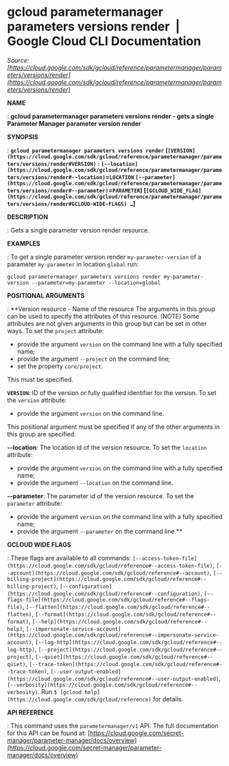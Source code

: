 # gcloud parametermanager parameters versions render  |  Google Cloud CLI Documentation

*Source: [https://cloud.google.com/sdk/gcloud/reference/parametermanager/parameters/versions/render](https://cloud.google.com/sdk/gcloud/reference/parametermanager/parameters/versions/render)*

**NAME**

: **gcloud parametermanager parameters versions render - gets a single Parameter Manager parameter version render**

**SYNOPSIS**

: **`gcloud parametermanager parameters versions render` (`[VERSION](https://cloud.google.com/sdk/gcloud/reference/parametermanager/parameters/versions/render#VERSION)` : `[--location](https://cloud.google.com/sdk/gcloud/reference/parametermanager/parameters/versions/render#--location)`=`LOCATION` `[--parameter](https://cloud.google.com/sdk/gcloud/reference/parametermanager/parameters/versions/render#--parameter)`=`PARAMETER`) [`[GCLOUD_WIDE_FLAG](https://cloud.google.com/sdk/gcloud/reference/parametermanager/parameters/versions/render#GCLOUD-WIDE-FLAGS) …`]**

**DESCRIPTION**

: Gets a single parameter version render resource.

**EXAMPLES**

: To get a single parameter version render `my-parameter-version` of a
parameter `my-parameter` in location `global` run:

```
gcloud parametermanager parameters versions render my-parameter-version --parameter=my-parameter --location=global
```

**POSITIONAL ARGUMENTS**

: **Version resource - Name of the resource The arguments in this group can be used
to specify the attributes of this resource. (NOTE) Some attributes are not given
arguments in this group but can be set in other ways.
To set the `project` attribute:

- provide the argument `version` on the command line with a fully
specified name;
- provide the argument `--project` on the command line;
- set the property `core/project`.

This must be specified.

**`VERSION`**:
ID of the version or fully qualified identifier for the version.
To set the `version` attribute:

- provide the argument `version` on the command line.

This positional argument must be specified if any of the other arguments in this
group are specified.

**--location**:
The location id of the version resource.
To set the `location` attribute:

- provide the argument `version` on the command line with a fully
specified name;
- provide the argument `--location` on the command line.

**--parameter**:
The parameter id of the version resource.
To set the `parameter` attribute:

- provide the argument `version` on the command line with a fully
specified name;
- provide the argument `--parameter` on the command line.**

**GCLOUD WIDE FLAGS**

: These flags are available to all commands: `[--access-token-file](https://cloud.google.com/sdk/gcloud/reference#--access-token-file)`,
`[--account](https://cloud.google.com/sdk/gcloud/reference#--account)`, `[--billing-project](https://cloud.google.com/sdk/gcloud/reference#--billing-project)`,
`[--configuration](https://cloud.google.com/sdk/gcloud/reference#--configuration)`,
`[--flags-file](https://cloud.google.com/sdk/gcloud/reference#--flags-file)`,
`[--flatten](https://cloud.google.com/sdk/gcloud/reference#--flatten)`, `[--format](https://cloud.google.com/sdk/gcloud/reference#--format)`, `[--help](https://cloud.google.com/sdk/gcloud/reference#--help)`, `[--impersonate-service-account](https://cloud.google.com/sdk/gcloud/reference#--impersonate-service-account)`,
`[--log-http](https://cloud.google.com/sdk/gcloud/reference#--log-http)`,
`[--project](https://cloud.google.com/sdk/gcloud/reference#--project)`, `[--quiet](https://cloud.google.com/sdk/gcloud/reference#--quiet)`, `[--trace-token](https://cloud.google.com/sdk/gcloud/reference#--trace-token)`, `[--user-output-enabled](https://cloud.google.com/sdk/gcloud/reference#--user-output-enabled)`,
`[--verbosity](https://cloud.google.com/sdk/gcloud/reference#--verbosity)`.
Run `$ [gcloud help](https://cloud.google.com/sdk/gcloud/reference)` for details.

**API REFERENCE**

: This command uses the `parametermanager/v1` API. The full
documentation for this API can be found at: [https://cloud.google.com/secret-manager/parameter-manager/docs/overview](https://cloud.google.com/secret-manager/parameter-manager/docs/overview)